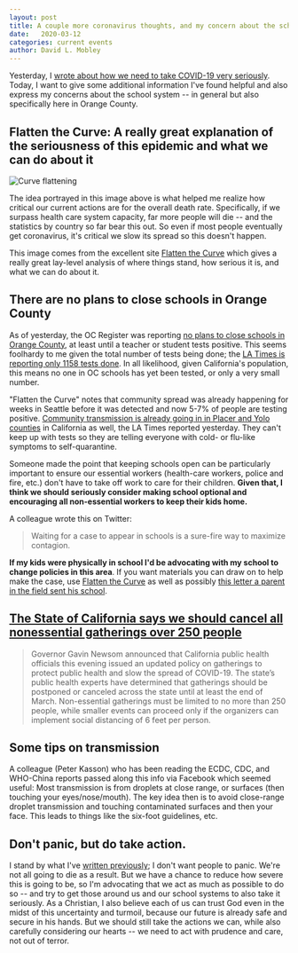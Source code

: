```yaml
---
layout: post
title: A couple more coronavirus thoughts, and my concern about the schools
date:   2020-03-12
categories: current events
author: David L. Mobley
---
```


Yesterday, I [wrote about how we need to take COVID-19 very seriously](https://heisfaithful.github.io/current/events/2020/03/11/coronavirus2.html). Today, I want to give some additional information I've found helpful and also express my concerns about the school system -- in general but also specifically here in Orange County.

## Flatten the Curve: A really great explanation of the seriousness of this epidemic and what we can do about it

![Curve flattening](https://www.flattenthecurve.com/wp-content/uploads/2020/03/flatten-the-curve.jpg)

The idea portrayed in this image above is what helped me realize how critical our current actions are for the overall death rate. Specifically, if we surpass health care system capacity, far more people will die -- and the statistics by country so far bear this out. So even if most people eventually get coronavirus, it's critical we slow its spread so this doesn't happen.

This image comes from the excellent site [Flatten the Curve](https://www.flattenthecurve.com/) which gives a really great lay-level analysis of where things stand, how serious it is, and what we can do about it.

## There are no plans to close schools in Orange County

As of yesterday, the OC Register was reporting [no plans to close schools in Orange County](https://www.ocregister.com/2020/03/11/coronavirus-101-orange-county-edition/), at least until a teacher or student tests positive. This seems foolhardy to me given the total number of tests being done; the [LA Times is reporting only 1158 tests done](https://www.latimes.com/california/story/2020-03-11/coronavirus-testing-kits-lack-key-ingredient-causing-confusion). In all likelihood, given California's population, this means no one in OC schools has yet been tested, or only a very small number.

"Flatten the Curve" notes that community spread was already happening for weeks in Seattle before it was detected and now 5-7% of people are testing positive. [Community transmission is already going in in Placer and Yolo counties](https://www.latimes.com/california/story/2020-03-11/coronavirus-spreading-rapidly-in-california-from-airports-to-elder-care-facilities) in California as well, the LA Times reported yesterday. They can't keep up with tests so they are telling everyone with cold- or flu-like symptoms to self-quarantine.

Someone made the point that keeping schools open can be particularly important to ensure our essential workers (health-care workers, police and fire, etc.) don't have to take off work to care for their children. **Given that, I think we should seriously consider making school optional and encouraging all non-essential workers to keep their kids home.**

A colleague wrote this on Twitter:
> Waiting for a case to appear in schools is a sure-fire way to maximize contagion.

**If my kids were physically in school I'd be advocating with my school to change policies in this area**. If you want materials you can draw on to help make the case, use [Flatten the Curve](https://www.flattenthecurve.com/) as well as possibly [this letter a parent in the field sent his school](https://twitter.com/BrianKelch/status/1238102011981312001).


## [The State of California says we should cancel all nonessential gatherings over 250 people](https://www.gov.ca.gov/2020/03/11/california-public-health-experts-mass-gatherings-should-be-postponed-or-canceled-statewide-to-slow-the-spread-of-covid-19/)

>  Governor Gavin Newsom announced that California public health officials this evening issued an updated policy on gatherings to protect public health and slow the spread of COVID-19. The state’s public health experts have determined that gatherings should be postponed or canceled across the state until at least the end of March. Non-essential gatherings must be limited to no more than 250 people, while smaller events can proceed only if the organizers can implement social distancing of 6 feet per person.

## Some tips on transmission

A colleague (Peter Kasson) who has been reading the ECDC, CDC, and WHO-China reports passed along this info via Facebook which seemed useful: Most transmission is from droplets at close range, or surfaces (then touching your eyes/nose/mouth). The key idea then is to avoid close-range droplet transmission and touching contaminated surfaces and then your face. This leads to things like the six-foot guidelines, etc.

## Don't panic, but do take action.

I stand by what I've [written previously](https://heisfaithful.github.io/current/events/2020/03/11/coronavirus2.html); I don't want people to panic. We're not all going to die as a result. But we have a chance to reduce how severe this is going to be, so I'm advocating that we act as much as possible to do so -- and try to get those around us and our school systems to also take it seriously. As a Christian, I also believe each of us can trust God even in the midst of this uncertainty and turmoil, because our future is already safe and secure in his hands. But we should still take the actions we can, while also carefully considering our hearts -- we need to act with prudence and care, not out of terror. 
